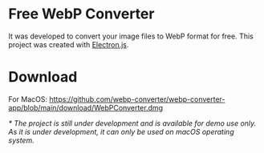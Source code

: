 # Free WebP Converter
It was developed to convert your image files to WebP format for free. This project was created with [Electron.js](https://www.electronjs.org/).

# Download
For MacOS: https://github.com/webp-converter/webp-converter-app/blob/main/download/WebPConverter.dmg

<i>* The project is still under development and is available for demo use only. As it is under development, it can only be used on macOS operating system.</i>
